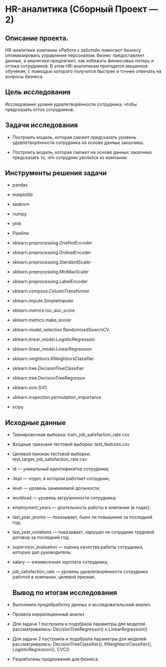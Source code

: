<h1>HR-аналитика (Сборный Проект — 2)</h1>

<h2>Описание проекта.</h2> 

HR-аналитики компании «Работа с заботой» помогают бизнесу оптимизировать управление персоналом: бизнес предоставляет данные, а аналитики предлагают, как избежать финансовых потерь и оттока сотрудников. В этом HR-аналитикам пригодится машинное обучение, с помощью которого получится быстрее и точнее отвечать на вопросы бизнеса.

<h2>Цель исследования</h2>
  
Исследование уровня удовлетворённости сотрудника, чтобы предсказать отток сотрудников.

<h2>Задачи исследования</h2>

- Построить модель, которая сможет предсказать уровень удовлетворённости сотрудника на основе данных заказчика.

- Построить модель, которая сможет на основе данных заказчика предсказать то, что сотрудник уволится из компании.

<h2>Инструменты решения задачи</h2>

- pandas 
- matplotlib
- seaborn 
- numpy 
- phik
- Pipeline

- sklearn.preprocessing.OneHotEncoder
- sklearn.preprocessing.OrdinalEncoder
- sklearn.preprocessing.StandardScaler
- sklearn.preprocessing.MinMaxScaler
- sklearn.preprocessing.LabelEncoder 
- sklearn.compose.ColumnTransformer
- sklearn.impute.SimpleImputer
- sklearn.metrics.roc_auc_score
- sklearn.metrics.make_scorer
- sklearn.model_selection.RandomizedSearchCV
- sklearn.linear_model.LogisticRegression
- sklearn.linear_model.LinearRegression
- sklearn.neighbors.KNeighborsClassifier
- sklearn.tree.DecisionTreeClassifier
- sklearn.tree.DecisionTreeRegressor
- sklearn.svm.SVC
- sklearn.inspection.permutation_importance
- scipy  

<h2>Исходные данные</h2>

- Тренировочная выборка: train_job_satisfaction_rate.csv

- Входные признаки тестовой выборки: test_features.csv

- Целевой признак тестовой выборки: test_target_job_satisfaction_rate.csv

- id — уникальный идентификатор сотрудника;
- dept — отдел, в котором работает сотрудник;
- level — уровень занимаемой должности;
- workload — уровень загруженности сотрудника;
- employment_years — длительность работы в компании (в годах);
- last_year_promo — показывает, было ли повышение за последний год;
- last_year_violations — показывает, нарушал ли сотрудник трудовой договор за последний год;
- supervisor_evaluation — оценка качества работы сотрудника, которую дал руководитель;
- salary — ежемесячная зарплата сотрудника;
- job_satisfaction_rate — уровень удовлетворённости сотрудника работой в компании, целевой признак.

  <h2>Вывод по итогам исследования</h2>

- Выполнила предобработку данных и исследовательский анализ.
- Провела корреляционный анализ
- Для задачи 1 построила и подобрала параметры для моделей рассматривались: DecisionTreeRegressor() и LinearRegression()
- Для задачи 2 построила и подобрала параметры для моделей рассматривались: DecisionTreeClassifier(), KNeighborsClassifier(), LogisticRegression(), CVС()
- Разработаны предложения для бизнеса
